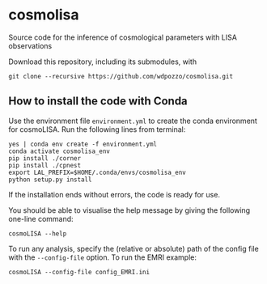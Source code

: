 # cosmolisa
Source code for the inference of cosmological parameters with LISA observations

Download this repository, including its submodules, with

```
git clone --recursive https://github.com/wdpozzo/cosmolisa.git
```

## How to install the code with Conda

Use the environment file `environment.yml` to create the conda environment for cosmoLISA.
Run the following lines from terminal:

```
yes | conda env create -f environment.yml
conda activate cosmolisa_env
pip install ./corner
pip install ./cpnest
export LAL_PREFIX=$HOME/.conda/envs/cosmolisa_env
python setup.py install
```

If the installation ends without errors, the code is ready for use. 

You should be able to visualise the help message by giving the following one-line command:

```
cosmoLISA --help
```

To run any analysis, specify the (relative or absolute) path of the config file with the `--config-file` option.
To run the EMRI example:

```
cosmoLISA --config-file config_EMRI.ini
```
